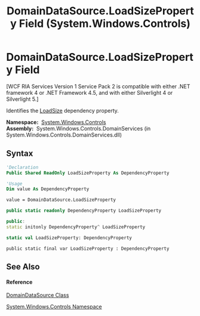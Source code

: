 ﻿---
title: DomainDataSource.LoadSizeProperty Field (System.Windows.Controls)
TOCTitle: LoadSizeProperty Field
ms:assetid: F:System.Windows.Controls.DomainDataSource.LoadSizeProperty
ms:mtpsurl: https://msdn.microsoft.com/en-us/library/system.windows.controls.domaindatasource.loadsizeproperty(v=VS.91)
ms:contentKeyID: 27196395
ms.date: 01/27/2012
mtps_version: v=VS.91
f1_keywords:
- System.Windows.Controls.DomainDataSource.LoadSizeProperty
dev_langs:
- CSharp
- JScript
- VB
- FSharp
- c++
api_location:
- System.Windows.Controls.DomainServices.dll
api_name:
- System.Windows.Controls.DomainDataSource.LoadSizeProperty
api_type:
- Managed
topic_type:
- apiref
- kbSyntax
product_family_name: VS
ROBOTS: INDEX,FOLLOW
---

# DomainDataSource.LoadSizeProperty Field

\[WCF RIA Services Version 1 Service Pack 2 is compatible with either .NET framework 4 or .NET Framework 4.5, and with either Silverlight 4 or Silverlight 5.\]

Identifies the [LoadSize](ee707740\(v=vs.91\).md) dependency property.

**Namespace:**  [System.Windows.Controls](ms590941\(v=vs.91\).md)  
**Assembly:**  System.Windows.Controls.DomainServices (in System.Windows.Controls.DomainServices.dll)

## Syntax

``` vb
'Declaration
Public Shared ReadOnly LoadSizeProperty As DependencyProperty
```

``` vb
'Usage
Dim value As DependencyProperty

value = DomainDataSource.LoadSizeProperty
```

``` csharp
public static readonly DependencyProperty LoadSizeProperty
```

``` c++
public:
static initonly DependencyProperty^ LoadSizeProperty
```

``` fsharp
static val LoadSizeProperty: DependencyProperty
```

``` jscript
public static final var LoadSizeProperty : DependencyProperty
```

## See Also

#### Reference

[DomainDataSource Class](ee732901\(v=vs.91\).md)

[System.Windows.Controls Namespace](ms590941\(v=vs.91\).md)

